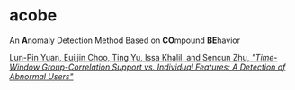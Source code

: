 # acobe

An **A**nomaly Detection Method Based on **CO**mpound **BE**havior

[Lun-Pin Yuan, Euijjin Choo, Ting Yu, Issa Khalil, and Sencun Zhu, *"Time-Window Group-Correlation Support vs. Individual Features: A Detection of Abnormal Users"*](https://arxiv.org/abs/2012.13971)
